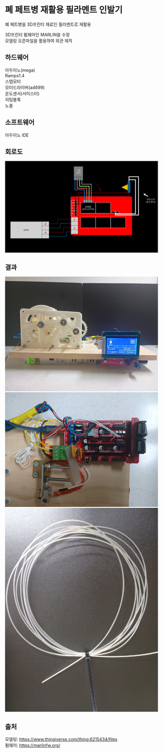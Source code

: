 # 폐 페트병 재활용 필라멘트 인발기
폐 페트병을 3D프린터 재료인 필라멘트로 재활용

3D프린터 펌웨어인 MARLIN을 수정  
모델링 오픈파일을 활용하여 외관 제작

## 하드웨어 
아두이노(mega)   
Ramps1.4  
스탭모터  
모터드라이버(a4699)  
온도센서(서미스터)  
히팅블록  
노즐  

## 소프트웨어  
아두이노 IDE  

## 회로도  
![V1](https://github.com/kbc7993/Arduino-Projects/blob/master/recycle%20PET%20bottle%20filament/%ED%9A%8C%EB%A1%9C%EB%8F%84.png)

## 결과  
![V2](https://github.com/kbc7993/Arduino-Projects/blob/master/recycle%20PET%20bottle%20filament/%EA%B2%B0%EA%B3%BC.jpg)  
![V3](https://github.com/kbc7993/Arduino-Projects/blob/master/recycle%20PET%20bottle%20filament/%EA%B2%B0%EA%B3%BC1.jpg)  
![V4](https://github.com/kbc7993/Arduino-Projects/blob/master/recycle%20PET%20bottle%20filament/%EA%B2%B0%EA%B3%BC2.jpg)


## 출처  
모델링: https://www.thingiverse.com/thing:6215434/files  
펌웨어: https://marlinfw.org/